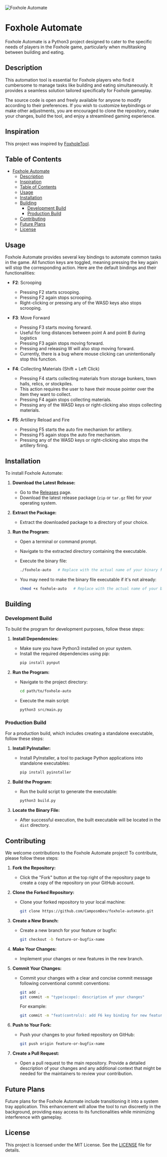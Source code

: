 ![Foxhole Automate](assets/banner.png)

# Foxhole Automate

Foxhole Automate is a Python3 project designed to cater to the specific needs of players in the Foxhole game, particularly when multitasking between building and eating.

## Description

This automation tool is essential for Foxhole players who find it cumbersome to manage tasks like building and eating simultaneously. It provides a seamless solution tailored specifically for Foxhole gameplay.

The source code is open and freely available for anyone to modify according to their preferences. If you wish to customize keybindings or make other adjustments, you are encouraged to clone the repository, make your changes, build the tool, and enjoy a streamlined gaming experience.

## Inspiration

This project was inspired by [FoxholeTool](https://github.com/mmaenz/FoxholeTool).

## Table of Contents

- [Foxhole Automate](#foxhole-automate)
  - [Description](#description)
  - [Inspiration](#inspiration)
  - [Table of Contents](#table-of-contents)
  - [Usage](#usage)
  - [Installation](#installation)
  - [Building](#building)
    - [Development Build](#development-build)
    - [Production Build](#production-build)
  - [Contributing](#contributing)
  - [Future Plans](#future-plans)
  - [License](#license)

## Usage

Foxhole Automate provides several key bindings to automate common tasks in the game. All function keys are toggled, meaning pressing the key again will stop the corresponding action. Here are the default bindings and their functionalities:

- **F2**: Scrooping
  - Pressing F2 starts scrooping.
  - Pressing F2 again stops scrooping.
  - Right-clicking or pressing any of the WASD keys also stops scrooping.

- **F3**: Move Forward
  - Pressing F3 starts moving forward.
  - Useful for long distances between point A and point B during logistics
  - Pressing F3 again stops moving forward.
  - Pressing and releasing W will also stop moving forward.
  - Currently, there is a bug where mouse clicking can unintentionally stop this function.

- **F4**: Collecting Materials (Shift + Left Click)
  - Pressing F4 starts collecting materials from storage bunkers, town halls, relics, or stockpiles.
  - This action requires the user to have their mouse pointer over the item they want to collect.
  - Pressing F4 again stops collecting materials.
  - Pressing any of the WASD keys or right-clicking also stops collecting materials.

- **F5**: Artillery Reload and Fire
  - Pressing F5 starts the auto fire mechanism for artillery.
  - Pressing F5 again stops the auto fire mechanism.
  - Pressing any of the WASD keys or right-clicking also stops the artillery firing.

## Installation

To install Foxhole Automate:

1. **Download the Latest Release:**
   - Go to the [Releases](https://github.com/CamposmDev/foxhole-automate/releases) page.
   - Download the latest release package (`zip` or `tar.gz` file) for your operating system.

2. **Extract the Package:**
   - Extract the downloaded package to a directory of your choice.

3. **Run the Program:**
   - Open a terminal or command prompt.
   - Navigate to the extracted directory containing the executable.
   - Execute the binary file:
     ```bash
     ./foxhole-auto   # Replace with the actual name of your binary file
     ```

   - You may need to make the binary file executable if it's not already:
     ```bash
     chmod +x foxhole-auto   # Replace with the actual name of your binary file
     ```

## Building

### Development Build

To build the program for development purposes, follow these steps:

1. **Install Dependencies:**
   - Make sure you have Python3 installed on your system.
   - Install the required dependencies using pip:
     ```bash
     pip install pynput
     ```

2. **Run the Program:**
   - Navigate to the project directory:
     ```bash
     cd path/to/foxhole-auto
     ```
   - Execute the main script:
     ```bash
     python3 src/main.py
     ```

### Production Build

For a production build, which includes creating a standalone executable, follow these steps:

1. **Install PyInstaller:**
   - Install PyInstaller, a tool to package Python applications into standalone executables:
     ```bash
     pip install pyinstaller
     ```

2. **Build the Program:**
   - Run the build script to generate the executable:
     ```bash
     python3 build.py
     ```
   
3. **Locate the Binary File:**
   - After successful execution, the built executable will be located in the `dist` directory.

## Contributing

We welcome contributions to the Foxhole Automate project! To contribute, please follow these steps:

1. **Fork the Repository:**
   - Click the "Fork" button at the top right of the repository page to create a copy of the repository on your GitHub account.

2. **Clone the Forked Repository:**
   - Clone your forked repository to your local machine:
     ```bash
     git clone https://github.com/CamposmDev/foxhole-automate.git
     ```

3. **Create a New Branch:**
   - Create a new branch for your feature or bugfix:
     ```bash
     git checkout -b feature-or-bugfix-name
     ```

4. **Make Your Changes:**
   - Implement your changes or new features in the new branch.

5. **Commit Your Changes:**
   - Commit your changes with a clear and concise commit message following conventional commit conventions:
     ```bash
     git add .
     git commit -m "type(scope): description of your changes"
     ```

     For example:
     ```bash
     git commit -m "feat(controls): add F6 key binding for new feature"
     ```

6. **Push to Your Fork:**
   - Push your changes to your forked repository on GitHub:
     ```bash
     git push origin feature-or-bugfix-name
     ```

7. **Create a Pull Request:**
   - Open a pull request to the main repository. Provide a detailed description of your changes and any additional context that might be needed for the maintainers to review your contribution.

## Future Plans

Future plans for the Foxhole Automate include transitioning it into a system tray application. This enhancement will allow the tool to run discreetly in the background, providing easy access to its functionalities while minimizing interference with gameplay.

## License

This project is licensed under the MIT License. See the [LICENSE](LICENSE) file for details.
